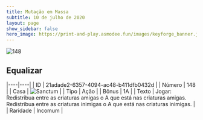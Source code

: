 ```yaml
---
title: Mutação em Massa
subtitle: 10 de julho de 2020
layout: page
show_sidebar: false
hero_image: https://print-and-play.asmodee.fun/images/keyforge_banner.jpg
---
```


![148](https://cdn.keyforgegame.com/media/card_front/pt/479_148_5PHG9J2PM87J_pt.png)

## Equalizar

|----|----|
| ID | 21adade2-6357-4094-ac48-b411dfb0432d |
| Número | 148 |
| Casa | ![Sanctum](https://archonarcana.com/images/thumb/c/c7/Sanctum.png/22px-Sanctum.png "Santuário") |
| Tipo | Ação |
| Bônus | 1A |
| Texto | Jogar: Redistribua entre as criaturas amigas o A que está nas criaturas amigas. Redistribua entre as criaturas inimigas o A que está nas criaturas inimigas. |
| Raridade | Incomum |
